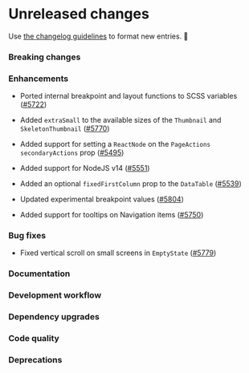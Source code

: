 # Unreleased changes

Use [the changelog guidelines](/documentation/Versioning%20and%20changelog.md) to format new entries. 💜

### Breaking changes

### Enhancements

- Ported internal breakpoint and layout functions to SCSS variables ([#5722](https://github.com/Shopify/polaris/pull/5722))
- Added `extraSmall` to the available sizes of the `Thumbnail` and `SkeletonThumbnail` ([#5770](https://github.com/Shopify/polaris/pull/5770))

- Added support for setting a `ReactNode` on the `PageActions` `secondaryActions` prop ([#5495](https://github.com/Shopify/polaris/pull/5495))

- Added support for NodeJS v14 ([#5551](https://github.com/Shopify/polaris/pull/5551))

- Added an optional `fixedFirstColumn` prop to the `DataTable` ([#5539](https://github.com/Shopify/polaris/pull/5539))

- Updated experimental breakpoint values ([#5804](https://github.com/Shopify/polaris/pull/5804))
- Added support for tooltips on Navigation items ([#5750](https://github.com/Shopify/polaris/pull/5750))


### Bug fixes

- Fixed vertical scroll on small screens in `EmptyState` ([#5779](https://github.com/Shopify/polaris/pull/5779))

### Documentation

### Development workflow

### Dependency upgrades

### Code quality

### Deprecations
